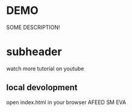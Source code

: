 # DEMO
SOME DESCRIPTION!

# subheader

watch more tutorial on youtube

## local devolopment
open index.html in your browser
AFEED SM
EVA